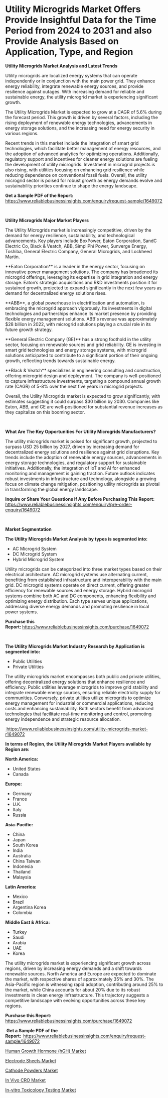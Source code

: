 <p><h1>Utility Microgrids Market Offers Provide Insightful Data for the Time Period from 2024 to 2031 and also Provide Analysis Based on Application, Type, and Region</h1></p><p><strong>Utility Microgrids Market Analysis and Latest Trends</strong></p>
<p><p>Utility microgrids are localized energy systems that can operate independently or in conjunction with the main power grid. They enhance energy reliability, integrate renewable energy sources, and provide resilience against outages. With increasing demand for reliable and sustainable energy, the utility microgrid market is experiencing significant growth.</p><p>The Utility Microgrids Market is expected to grow at a CAGR of 5.6% during the forecast period. This growth is driven by several factors, including the rising deployment of renewable energy technologies, advancements in energy storage solutions, and the increasing need for energy security in various regions. </p><p>Recent trends in this market include the integration of smart grid technologies, which facilitate better management of energy resources, and the adoption of advanced analytics for optimizing operations. Additionally, regulatory support and incentives for cleaner energy solutions are fueling the development of utility microgrids. Investment in microgrid projects is also rising, with utilities focusing on enhancing grid resilience while reducing dependence on conventional fossil fuels. Overall, the utility microgrid sector is poised for robust growth as energy demands evolve and sustainability priorities continue to shape the energy landscape.</p></p>
<p><strong>Get a Sample PDF of the Report:&nbsp;</strong> <a href="https://www.reliablebusinessinsights.com/enquiry/request-sample/1649072?utm_campaign=41&utm_medium=2&utm_source=Github&utm_content=ia&utm_term=15102024&utm_id=utility-microgrids">https://www.reliablebusinessinsights.com/enquiry/request-sample/1649072</a></p>
<p>&nbsp;</p>
<p><strong>Utility Microgrids Major Market Players</strong></p>
<p><p>The Utility Microgrids market is increasingly competitive, driven by the demand for energy resilience, sustainability, and technological advancements. Key players include BoxPower, Eaton Corporation, SandC Electric Co, Black & Veatch, ABB, SimpliPhi Power, Sunverge Energy, Toshiba, General Electric Company, General Microgrids, and Lockheed Martin.</p><p>**Eaton Corporation** is a leader in the energy sector, focusing on innovative power management solutions. The company has broadened its microgrid offerings, leveraging its expertise in grid integration and energy storage. Eaton’s strategic acquisitions and R&D investments position it for sustained growth, projected to expand significantly in the next few years as demand for decentralized energy solutions rises.</p><p>**ABB**, a global powerhouse in electrification and automation, is embracing the microgrid approach vigorously. Its investments in digital technologies and partnerships enhance its market presence by providing flexible energy management solutions. ABB's revenue was approximately $28 billion in 2022, with microgrid solutions playing a crucial role in its future growth strategy.</p><p>**General Electric Company (GE)** has a strong foothold in the utility sector, focusing on renewable sources and grid reliability. GE is investing in smart grid technologies and energy storage systems, with microgrid solutions anticipated to contribute to a significant portion of their ongoing growth, reflecting trends towards sustainable energy.</p><p>**Black & Veatch** specializes in engineering consulting and construction, offering microgrid design and deployment. The company is well-positioned to capture infrastructure investments, targeting a compound annual growth rate (CAGR) of 5-8% over the next five years in microgrid projects.</p><p>Overall, the Utility Microgrids market is expected to grow significantly, with estimates suggesting it could surpass $30 billion by 2030. Companies like Eaton, ABB, and GE are well-positioned for substantial revenue increases as they capitalize on this booming sector.</p></p>
<p>&nbsp;</p>
<p><strong>What Are The Key Opportunities For Utility Microgrids Manufacturers?</strong></p>
<p><p>The utility microgrids market is poised for significant growth, projected to surpass USD 25 billion by 2027, driven by increasing demand for decentralized energy solutions and resilience against grid disruptions. Key trends include the adoption of renewable energy sources, advancements in energy storage technologies, and regulatory support for sustainable initiatives. Additionally, the integration of IoT and AI for enhanced monitoring and management is gaining traction. Future outlook indicates robust investments in infrastructure and technology, alongside a growing focus on climate change mitigation, positioning utility microgrids as pivotal in transforming the global energy landscape.</p></p>
<p><strong>Inquire or Share Your Questions If Any Before Purchasing This Report:</strong> <a href="https://www.reliablebusinessinsights.com/enquiry/pre-order-enquiry/1649072?utm_campaign=41&utm_medium=2&utm_source=Github&utm_content=ia&utm_term=15102024&utm_id=utility-microgrids">https://www.reliablebusinessinsights.com/enquiry/pre-order-enquiry/1649072</a></p>
<p>&nbsp;</p>
<p><strong>Market Segmentation</strong></p>
<p><strong>The Utility Microgrids Market Analysis by types is segmented into:</strong></p>
<p><ul><li>AC Microgrid System</li><li>DC Microgrid System</li><li>Hybrid Microgrid System</li></ul></p>
<p><p>Utility microgrids can be categorized into three market types based on their electrical architecture. AC microgrid systems use alternating current, benefiting from established infrastructure and interoperability with the main grid. DC microgrid systems operate on direct current, offering greater efficiency for renewable sources and energy storage. Hybrid microgrid systems combine both AC and DC components, enhancing flexibility and optimizing energy distribution. Each type serves unique applications, addressing diverse energy demands and promoting resilience in local power systems.</p></p>
<p><strong>Purchase this Report:&nbsp;</strong><a href="https://www.reliablebusinessinsights.com/purchase/1649072?utm_campaign=41&utm_medium=2&utm_source=Github&utm_content=ia&utm_term=15102024&utm_id=utility-microgrids">https://www.reliablebusinessinsights.com/purchase/1649072</a></p>
<p>&nbsp;</p>
<p><strong>The Utility Microgrids Market Industry Research by Application is segmented into:</strong></p>
<p><ul><li>Public Utilities</li><li>Private Utilities</li></ul></p>
<p><p>The utility microgrids market encompasses both public and private utilities, offering decentralized energy solutions that enhance resilience and efficiency. Public utilities leverage microgrids to improve grid stability and integrate renewable energy sources, ensuring reliable electricity supply for communities. Conversely, private utilities utilize microgrids to optimize energy management for industrial or commercial applications, reducing costs and enhancing sustainability. Both sectors benefit from advanced technologies that facilitate real-time monitoring and control, promoting energy independence and strategic resource allocation.</p></p>
<p><a href="https://www.reliablebusinessinsights.com/utility-microgrids-market-r1649072?utm_campaign=41&utm_medium=2&utm_source=Github&utm_content=ia&utm_term=15102024&utm_id=utility-microgrids">&nbsp;https://www.reliablebusinessinsights.com/utility-microgrids-market-r1649072</a></p>
<p><strong>In terms of Region, the Utility Microgrids Market Players available by Region are:</strong></p>
<p>
    <p> <strong> North America: </strong>
        <ul>
            <li>United States</li>
            <li>Canada</li>
        </ul>
        </p> 
    <p> <strong> Europe: </strong>
        <ul>
            <li>Germany</li>
            <li>France</li>
            <li>U.K.</li>
            <li>Italy</li>
            <li>Russia</li>
        </ul>
        </p> 
    <p> <strong> Asia-Pacific: </strong>
        <ul>
            <li>China</li>
            <li>Japan</li>
            <li>South Korea</li>
            <li>India</li>
            <li>Australia</li>
            <li>China Taiwan</li>
            <li>Indonesia</li>
            <li>Thailand</li>
            <li>Malaysia</li>
        </ul>
        </p> 
    <p> <strong> Latin America: </strong>
        <ul>
            <li>Mexico</li>
            <li>Brazil</li>
            <li>Argentina Korea</li>
            <li>Colombia</li>
        </ul>
        </p> 
    <p> <strong> Middle East & Africa: </strong>
        <ul>
            <li>Turkey</li>
            <li>Saudi</li>
            <li>Arabia</li>
            <li>UAE</li>
            <li>Korea</li>
        </ul>
    </p>
    </p>
<p><p>The utility microgrids market is experiencing significant growth across regions, driven by increasing energy demands and a shift towards renewable sources. North America and Europe are expected to dominate the market, with respective shares of approximately 35% and 30%. The Asia-Pacific region is witnessing rapid adoption, contributing around 25% to the market, while China accounts for about 20% due to its robust investments in clean energy infrastructure. This trajectory suggests a competitive landscape with evolving opportunities across these key regions.</p></p>
<p><strong>Purchase this Report: </strong><a href="https://www.reliablebusinessinsights.com/purchase/1649072?utm_campaign=41&utm_medium=2&utm_source=Github&utm_content=ia&utm_term=15102024&utm_id=utility-microgrids">https://www.reliablebusinessinsights.com/purchase/1649072</a></p>
<p>&nbsp;<strong>Get a Sample PDF of the Report:&nbsp;&nbsp;</strong><a href="https://www.reliablebusinessinsights.com/enquiry/request-sample/1649072?utm_campaign=41&utm_medium=2&utm_source=Github&utm_content=ia&utm_term=15102024&utm_id=utility-microgrids">https://www.reliablebusinessinsights.com/enquiry/request-sample/1649072</a></p>
<p><strong></strong></p>
<p><p><a href="https://www.linkedin.com/pulse/future-innovation-global-human-growth-hormone-hgh-market-le6de?trk=public_post_embed_feed-article-content&utm_campaign=41&utm_medium=2&utm_source=Github&utm_content=ia&utm_term=15102024&utm_id=utility-microgrids">Human Growth Hormone (hGH) Market</a></p><p><a href="https://github.com/nifongekclosebn1/Market-Research-Report-List-1/blob/main/electrode-sheets-market.md?utm_campaign=41&utm_medium=2&utm_source=Github&utm_content=ia&utm_term=15102024&utm_id=utility-microgrids">Electrode Sheets Market</a></p><p><a href="https://github.com/maximinauago/Market-Research-Report-List-1/blob/main/cathode-powders-market.md?utm_campaign=41&utm_medium=2&utm_source=Github&utm_content=ia&utm_term=15102024&utm_id=utility-microgrids">Cathode Powders Market</a></p><p><a href="https://www.linkedin.com/pulse/vivo-cro-market-pulse-116-expansion-blueprint-2024-2031-fsjle?trk=public_post_embed_feed-article-content&utm_campaign=41&utm_medium=2&utm_source=Github&utm_content=ia&utm_term=15102024&utm_id=utility-microgrids">In Vivo CRO Market</a></p><p><a href="https://www.linkedin.com/pulse/in-vitro-toxicology-testing-market-transformation-comparative-nygre?trk=public_post_embed_feed-article-content&utm_campaign=41&utm_medium=2&utm_source=Github&utm_content=ia&utm_term=15102024&utm_id=utility-microgrids">In-vitro Toxicology Testing Market</a></p></p>